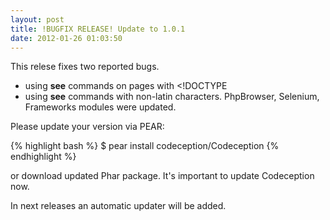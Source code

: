 ```yaml
---
layout: post
title: !BUGFIX RELEASE! Update to 1.0.1
date: 2012-01-26 01:03:50
---
```


This relese fixes two reported bugs.

* using __see__ commands on pages with <!DOCTYPE
* using __see__ commands with non-latin characters. PhpBrowser, Selenium, Frameworks modules were updated.

Please update your version via PEAR:

{% highlight bash %}
$ pear install codeception/Codeception
{% endhighlight %}

or download updated Phar package. It's important to update Codeception now.  

In next releases an automatic updater will be added. 